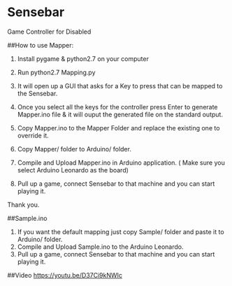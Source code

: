 # Sensebar
Game Controller for Disabled

##How to use Mapper:

1. Install pygame & python2.7 on your computer

2. Run python2.7 Mapping.py

3. It will open up a GUI that asks for a Key to press that can be mapped to the Sensebar.

4. Once you select all the keys for the controller press Enter to generate Mapper.ino file & it will ouput the generated file on the standard output.

5. Copy Mapper.ino to the Mapper Folder and replace the existing one to override it.

6. Copy Mapper/ folder to Arduino/ folder.

7. Compile and Upload Mapper.ino in Arduino application. ( Make sure you select Arduino Leonardo as the board)

8. Pull up a game, connect Sensebar to that machine and you can start playing it.

Thank you.


##Sample.ino

1. If you want the default mapping just copy Sample/ folder and paste it to Arduino/ folder.
2. Compile and Upload Sample.ino to the Arduino Leonardo.
3. Pull up a game, connect Sensebar to that machine and you can start playing it.


##Video
https://youtu.be/D37Ci9kNWIc
